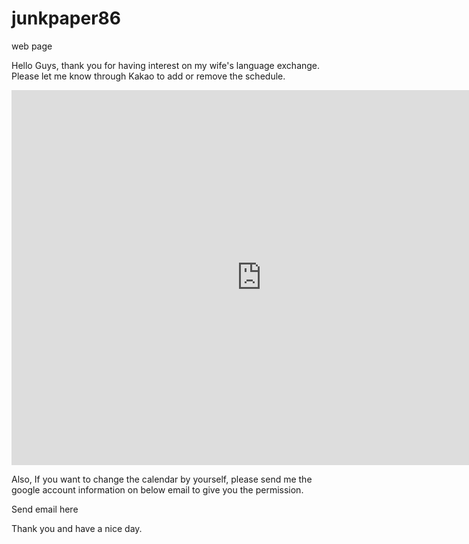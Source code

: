 # junkpaper86
web page

Hello Guys, thank you for having interest on my wife's language exchange.
Please let me know through Kakao to add or remove the schedule.

<iframe src="https://calendar.google.com/calendar/embed?src=lthcnq5fjpgs3up9ocm2ee0a7g%40group.calendar.google.com&ctz=America%2FChicago" style="border: 0" width="800" height="600" frameborder="0" scrolling="no"></iframe>

Also, If you want to change the calendar by yourself, please send me the google account information on below email to give you the permission.

Send email here

Thank you and have a nice day.
